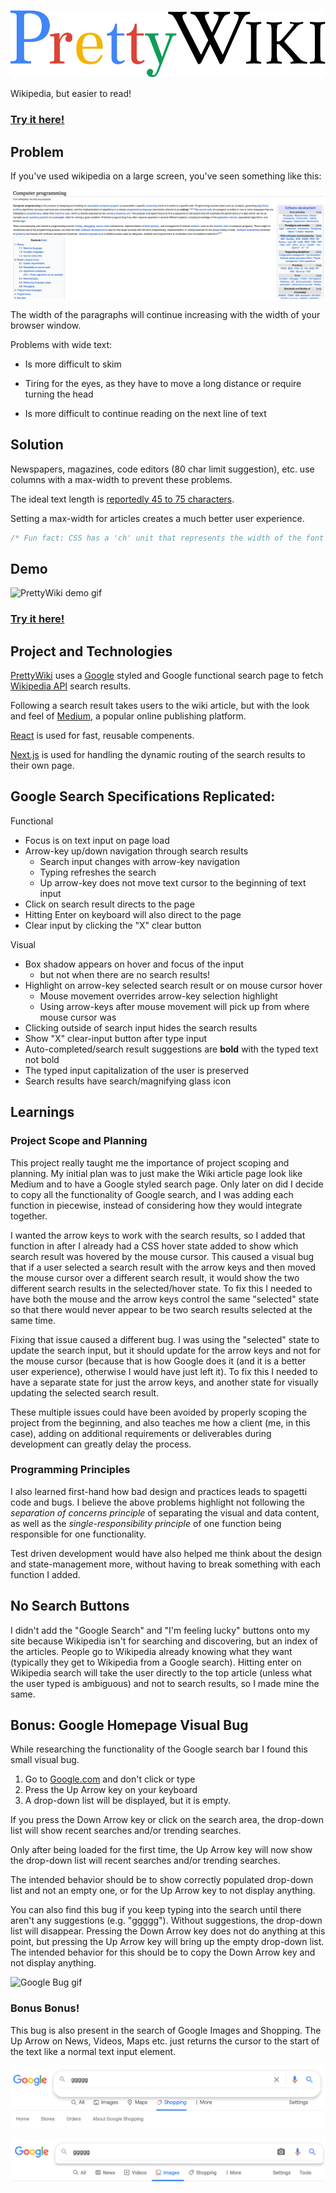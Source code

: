 ![PrettyWiki](/public/logo.svg)

Wikipedia, but easier to read!
### [Try it here!](https://www.prettywiki.netlify.app)

## Problem

If you've used wikipedia on a large screen, you've seen something like this:

![Wikipedia screenshot](/public/wikipedia_screenshot.png)

The width of the paragraphs will continue increasing with the width of your browser window.

Problems with wide text:

- Is more difficult to skim
  
- Tiring for the eyes, as they have to move a long distance or require turning the head
  
- Is more difficult to continue reading on the next line of text

## Solution

Newspapers, magazines, code editors (80 char limit suggestion), etc. use columns with a max-width to prevent these problems.

The ideal text length is [reportedly 45 to 75 characters](https://www.smashingmagazine.com/2014/09/balancing-line-length-font-size-responsive-web-design/).

Setting a max-width for articles creates a much better user experience.

```css
/* Fun fact: CSS has a 'ch' unit that represents the width of the font's character "0", presumably to solve the above problem. I set the article pages to have a max-width of 70ch */
```

## Demo
![PrettyWiki demo gif](/public/prettywiki_demo.gif)

### [Try it here!](https://www.prettywiki.netlify.app)

## Project and Technologies

[PrettyWiki](https://www.prettywiki.netlify.app) uses a [Google](https://www.google.com) styled and Google functional search page to fetch [Wikipedia API](https://www.mediawiki.org/wiki/API:Main_page) search results.

Following a search result takes users to the wiki article, but with the look and feel of [Medium](https://www.medium.com), a popular online publishing platform.

[React](https://www.reactjs.org) is used for fast, reusable compenents.

[Next.js](https://www.nextjs.org) is used for handling the dynamic routing of the search results to their own page.

## Google Search Specifications Replicated:
Functional
- Focus is on text input on page load
- Arrow-key up/down navigation through search results
  - Search input changes with arrow-key navigation
  - Typing refreshes the search
  - Up arrow-key does not move text cursor to the beginning of text input
- Click on search result directs to the page
- Hitting Enter on keyboard will also direct to the page
- Clear input by clicking the "X" clear button

Visual
- Box shadow appears on hover and focus of the input
  - but not when there are no search results!
- Highlight on arrow-key selected search result or on mouse cursor hover
  - Mouse movement overrides arrow-key selection highlight
  - Using arrow-keys after mouse movement will pick up from where mouse cursor was
- Clicking outside of search input hides the search results
- Show "X" clear-input button after type input
- Auto-completed/search result suggestions are **bold** with the typed text not bold
- The typed input capitalization of the user is preserved
- Search results have search/magnifying glass icon

## Learnings
### Project Scope and Planning
This project really taught me the importance of project scoping and planning. My initial plan was to just make the Wiki article page look like Medium and to have a Google styled search page. Only later on did I decide to copy all the functionality of Google search, and I was adding each function in piecewise, instead of considering how they would integrate together.

I wanted the arrow keys to work with the search results, so I added that function in after I already had a CSS hover state added to show which search result was hovered by the mouse cursor. This caused a visual bug that if a user selected a search result with the arrow keys and then moved the mouse cursor over a different search result, it would show the two different search results in the selected/hover state. To fix this I needed to have both the mouse and the arrow keys control the same "selected" state so that there would never appear to be two search results selected at the same time.

Fixing that issue caused a different bug. I was using the "selected" state to update the search input, but it should update for the arrow keys and not for the mouse cursor (because that is how Google does it (and it is a better user experience), otherwise I would have just left it). To fix this I needed to have a separate state for just the arrow keys, and another state for visually updating the selected search result.

These multiple issues could have been avoided by properly scoping the project from the beginning, and also teaches me how a client (me, in this case), adding on additional requirements or deliverables during development can greatly delay the process.

### Programming Principles
I also learned first-hand how bad design and practices leads to spagetti code and bugs. I believe the above problems highlight not following the *separation of concerns principle* of separating the visual and data content, as well as the *single-responsibility principle* of one function being responsible for one functionality.

Test driven development would have also helped me think about the design and state-management more, without having to break something with each function I added.

## No Search Buttons
I didn't add the "Google Search" and "I'm feeling lucky" buttons onto my site because Wikipedia isn't for searching and discovering, but an index of the articles. People go to Wikipedia already knowing what they want (typically they get to Wikipedia from a Google search). Hitting enter on Wikipedia search will take the user directly to the top article (unless what the user typed is ambiguous) and not to search results, so I made mine the same.

## Bonus: Google Homepage Visual Bug
While researching the functionality of the Google search bar I found this small visual bug.

1. Go to [Google.com](https://www.google.com) and don't click or type
2. Press the Up Arrow key on your keyboard
3. A drop-down list will be displayed, but it is empty.

If you press the Down Arrow key or click on the search area, the drop-down list will show recent searches and/or trending searches.

Only after being loaded for the first time, the Up Arrow key will now show the drop-down list will recent searches and/or trending searches.

The intended behavior should be to show correctly populated drop-down list and not an empty one, or for the Up Arrow key to not display anything.

You can also find this bug if you keep typing into the search until there aren't any suggestions (e.g. "ggggg"). Without suggestions, the drop-down list will disappear. Pressing the Down Arrow key does not do anything at this point, but pressing the Up Arrow key will bring up the empty drop-down list. The intended behavior for this should be to copy the Down Arrow key and not display anything.

![Google Bug gif](/public/google_search_bug.gif)

### Bonus Bonus!
This bug is also present in the search of Google Images and Shopping. The Up Arrow on News, Videos, Maps etc. just returns the cursor to the start of the text like a normal text input element.

![Images Search bug](/public/images_search_bug.png)

![Shopping Search bug](/public/shopping_search_bug.png)
